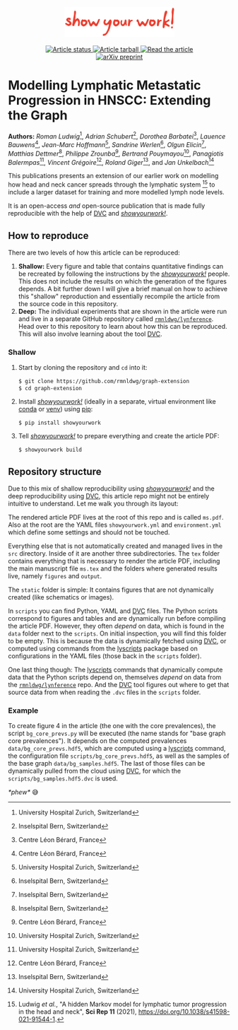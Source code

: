 <p align="center">
<a href="https://github.com/showyourwork/showyourwork">
<img width = "250" src="./src/static/showyourwork.png" alt="showyourwork"/>
</a>
<br>
<br>
<a href="https://github.com/rmnldwg/graph-extension/actions/workflows/build.yml">
<img src="https://github.com/rmnldwg/graph-extension/actions/workflows/build.yml/badge.svg?branch=main" alt="Article status"/>
</a>
<a href="https://github.com/rmnldwg/graph-extension/raw/main-pdf/arxiv.tar.gz">
<img src="https://img.shields.io/badge/article-tarball-blue.svg?style=flat" alt="Article tarball"/>
</a>
<a href="https://github.com/rmnldwg/graph-extension/raw/main-pdf/ms.pdf">
<img src="https://img.shields.io/badge/article-pdf-blue.svg?style=flat" alt="Read the article"/>
</a>
<br>
<a href="https://doi.org/10.48550/arXiv.2312.11270">
<img src="https://img.shields.io/badge/ar%CF%87iv-2312.11270-b31b1b" alt="arXiv preprint">
</a>
</p>

# Modelling Lymphatic Metastatic Progression in HNSCC: Extending the Graph

**Authors:** 
_Roman Ludwig_[^USZ], _Adrian Schubert_[^ISB], _Dorothea Barbatei_[^CLB], _Lauence Bauwens_[^CLB], _Jean-Marc Hoffmann_[^USZ], _Sandrine Werlen_[^ISB], _Olgun Elicin_[^ISB], _Matthias Dettmer_[^ISB], _Philippe Zrounba_[^CLB], _Bertrand Pouymayou_[^USZ], _Panagiotis Balermpas_[^USZ], _Vincent Grégoire_[^CLB], _Roland Giger_[^ISB], and _Jan Unkelbach_[^USZ]

This publications presents an extension of our earlier work on modelling how head and neck cancer spreads through the lymphatic system [^@ludwig_2021] to include a larger dataset for training and more modelled lymph node levels.

It is an open-access _and_ open-source publication that is made fully reproducible with the help of [DVC] and _[showyourwork!]_.

[^USZ]: University Hospital Zurich, Switzerland
[^CLB]: Centre Léon Bérard, France
[^ISB]: Inselspital Bern, Switzerland
[^@ludwig_2021]: Ludwig _et al._, "A hidden Markov model for lymphatic tumor progression in the head and neck", **Sci Rep 11** (2021), https://doi.org/10.1038/s41598-021-91544-1.



## How to reproduce

There are two levels of how this article can be reproduced:

1. **Shallow:** Every figure and table that contains quantitative findings can be recreated by following the instructions by the _[showyourwork!]_ people. This does not include the results on which the generation of the figures depends. A bit further down I will give a brief manual on how to achieve this "shallow" reproduction and essentially recompile the article from the source code in this repository.
2. **Deep:** The individual experiments that are shown in the article were run and live in a separate GitHub repository called [`rmnldwg/lynference`]. Head over to this repository to learn about how this can be reproduced. This will also involve learning about the tool [DVC].


### Shallow

1. Start by cloning the repository and `cd` into it:

   ```
   $ git clone https://github.com/rmnldwg/graph-extension
   $ cd graph-extension
   ```

2. Install _[showyourwork!]_ (ideally in a separate, virtual environment like [conda] or [venv]) using [pip]:
   
   ```
   $ pip install showyourwork
   ```

3. Tell _[showyourwork!]_ to prepare everything and create the article PDF:
   
   ```
   $ showyourwork build
   ```


## Repository structure

Due to this mix of shallow reproducibility using _[showyourwork!]_ and the deep reproducibility using [DVC], this article repo might not be entirely intuitive to understand. Let me walk you through its layout:

The rendered article PDF lives at the root of this repo and is called `ms.pdf`. Also at the root are the YAML files `showyourwork.yml` and `environment.yml` which define some settings and should not be touched.

Everything else that is not automatically created and managed lives in the `src` directory. Inside of it are another three subdirectories. The `tex` folder contains everything that is necessary to render the article PDF, including the main manuscript file `ms.tex` and the folders where generated results live, namely `figures` and `output`.

The `static` folder is simple: It contains figures that are not dynamically created (like schematics or images).

In `scripts` you can find Python, YAML and [DVC] files. The Python scripts correspond to figures and tables and are dynamically run before compiling the article PDF. However, they often _depend_ on data, which is found in the `data` folder next to the `scripts`. On initial inspection, you will find this folder to be empty. This is because the data is dynamically fetched using [DVC], or computed using commands from the [lyscripts] package based on configurations in the YAML files (those back in the `scripts` folder).

One last thing though: The [lyscripts] commands that dynamically compute data that the Python scripts depend on, themselves _depend_ on data from the [`rmnldwg/lynference`] repo. And the [DVC] tool figures out where to get that source data from when reading the `.dvc` files in the `scripts` folder.


### Example

To create figure 4 in the article (the one with the core prevalences), the script `bg_core_prevs.py` will be executed (the name stands for "base graph core prevalences"). It depends on the computed prevalences `data/bg_core_prevs.hdf5`, which are computed using a [lyscripts] command, the configuration file `scripts/bg_core_prevs.hdf5`, as well as the samples of the base graph `data/bg_samples.hdf5`. The last of those files can be dynamically pulled from the cloud using [DVC], for which the `scripts/bg_samples.hdf5.dvc` is used.

_\*phew\*_ :sweat_smile:


[DVC]: https://dvc.org
[showyourwork!]: https://github.com/showyourwork/showyourwork
[`rmnldwg/lynference`]: https://github.com/rmnldwg/lynference
[conda]: https://docs.conda.io/en/latest/
[venv]: https://docs.python.org/3.10/library/venv.html
[pip]: https://pip.pypa.io/en/stable/
[lyscripts]: https://rmnldwg.github.io/lyscripts
